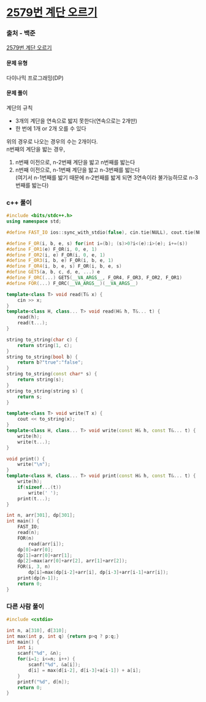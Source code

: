 # [2579번 계단 오르기](https://www.acmicpc.net/problem/2579)

### 출처 - 백준
[2579번 계단 오르기](https://www.acmicpc.net/problem/2579)

#### 문제 유형
다이나믹 프로그래밍(DP)

#### 문제 풀이
계단의 규칙
* 3개의 계단을 연속으로 밟지 못한다(연속으로는 2개만)
* 한 번에 1개 or 2개 오를 수 있다

위의 경우로 나오는 경우의 수는 2개이다.  
n번째의 계단을 밟는 경우,  
1. n번째 이전으로, n-2번째 계단을 밟고 n번째를 밟는다
2. n번째 이전으로, n-1번째 계단을 밟고 n-3번째를 밟는다  
(여기서 n-1번째를 밟기 때문에 n-2번째를 밟게 되면 3연속이라 불가능하므로 n-3번째를 밟는다)

### c++ 풀이
```c++
#include <bits/stdc++.h>
using namespace std;

#define FAST_IO ios::sync_with_stdio(false), cin.tie(NULL), cout.tie(NULL)

#define F_OR(i, b, e, s) for(int i=(b); (s)>0?i<(e):i>(e); i+=(s))
#define F_OR1(e) F_OR(i, 0, e, 1)
#define F_OR2(i, e) F_OR(i, 0, e, 1)
#define F_OR3(i, b, e) F_OR(i, b, e, 1)
#define F_OR4(i, b, e, s) F_OR(i, b, e, s)
#define GET5(a, b, c, d, e, ...) e
#define F_ORC(...) GET5(__VA_ARGS__, F_OR4, F_OR3, F_OR2, F_OR1)
#define FOR(...) F_ORC(__VA_ARGS__)(__VA_ARGS__)

template<class T> void read(T& x) {
	cin >> x;
}
template<class H, class... T> void read(H& h, T&... t) {
	read(h);
	read(t...);
}

string to_string(char c) {
	return string(1, c);
}
string to_string(bool b) {
	return b?"true":"false";
}
string to_string(const char* s) {
	return string(s);
}
string to_string(string s) {
	return s;
}

template<class T> void write(T x) {
	cout << to_string(x);
}
template<class H, class... T> void write(const H& h, const T&... t) {
	write(h);
	write(t...);
}

void print() {
	write("\n");
}
template<class H, class... T> void print(const H& h, const T&... t) {
	write(h);
	if(sizeof...(t))
		write(' ');
	print(t...);
}

int n, arr[301], dp[301];
int main() {
	FAST_IO;
	read(n);
    FOR(n)
        read(arr[i]);
    dp[0]=arr[0];
    dp[1]=arr[0]+arr[1];
    dp[2]=max(arr[0]+arr[2], arr[1]+arr[2]);
    FOR(i, 3, n)
        dp[i]=max(dp[i-2]+arr[i], dp[i-3]+arr[i-1]+arr[i]);
    print(dp[n-1]);
	return 0;
}
```

### 다른 사람 풀이
```c++
#include <cstdio>

int n, a[310], d[310];
int max(int p, int q) {return p>q ? p:q;}
int main() {
	int i;
	scanf("%d", &n);
	for(i=1; i<=n; i++) {
		scanf("%d", &a[i]);
		d[i] = max(d[i-2], d[i-3]+a[i-1]) + a[i];
	}
	printf("%d", d[n]);
	return 0;
}
```